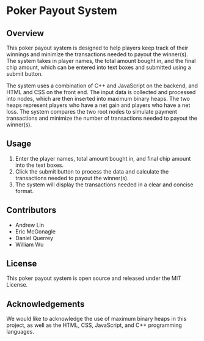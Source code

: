# Poker Payout System

## Overview
This poker payout system is designed to help players keep track of their winnings and minimize the transactions needed to payout the winner(s). The system takes in player names, the total amount bought in, and the final chip amount, which can be entered into text boxes and submitted using a submit button. 

The system uses a combination of C++ and JavaScript on the backend, and HTML and CSS on the front end. The input data is collected and processed into nodes, which are then inserted into maximum binary heaps. The two heaps represent players who have a net gain and players who have a net loss. The system compares the two root nodes to simulate payment transactions and minimize the number of transactions needed to payout the winner(s).

## Usage
1. Enter the player names, total amount bought in, and final chip amount into the text boxes.
2. Click the submit button to process the data and calculate the transactions needed to payout the winner(s).
3. The system will display the transactions needed in a clear and concise format.

## Contributors
* Andrew Lin
* Eric McGonagle
* Daniel Querrey
* William Wu

## License
This poker payout system is open source and released under the MIT License.

## Acknowledgements
We would like to acknowledge the use of maximum binary heaps in this project, as well as the HTML, CSS, JavaScript, and C++ programming languages.
